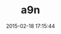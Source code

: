 ---
layout: post
title:  "a9n"
repo:   "knapo/a9n"
date:   2015-02-18 17:15:44
gemurl: https://github.com/knapo/a9n
---